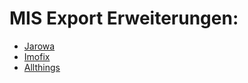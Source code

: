 # MIS Export Erweiterungen:
- [Jarowa](jarowa#readme)
- [Imofix](imofix#readme)
- [Allthings](allthings#readme)
